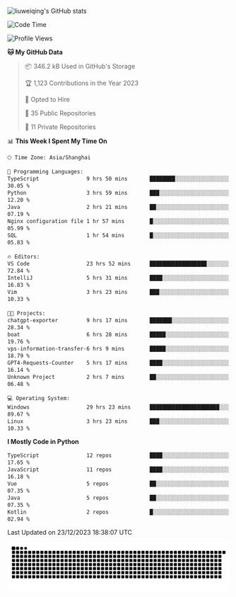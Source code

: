 ![liuweiqing's GitHub stats](https://github-readme-stats.vercel.app/api?username=14790897&show_icons=true&locale=cn&include_all_commits=true&count_private=true)

<!--START_SECTION:waka-->
![Code Time](http://img.shields.io/badge/Code%20Time-568%20hrs%2016%20mins-blue)

![Profile Views](http://img.shields.io/badge/Profile%20Views-41-blue)

**🐱 My GitHub Data** 

> 📦 346.2 kB Used in GitHub's Storage 
 > 
> 🏆 1,123 Contributions in the Year 2023
 > 
> 💼 Opted to Hire
 > 
> 📜 35 Public Repositories 
 > 
> 🔑 11 Private Repositories 
 > 
📊 **This Week I Spent My Time On** 

```text
🕑︎ Time Zone: Asia/Shanghai

💬 Programming Languages: 
TypeScript               9 hrs 50 mins       ████████░░░░░░░░░░░░░░░░░   30.05 % 
Python                   3 hrs 59 mins       ███░░░░░░░░░░░░░░░░░░░░░░   12.20 % 
Java                     2 hrs 21 mins       ██░░░░░░░░░░░░░░░░░░░░░░░   07.19 % 
Nginx configuration file 1 hr 57 mins        █░░░░░░░░░░░░░░░░░░░░░░░░   05.99 % 
SQL                      1 hr 54 mins        █░░░░░░░░░░░░░░░░░░░░░░░░   05.83 % 

🔥 Editors: 
VS Code                  23 hrs 52 mins      ██████████████████░░░░░░░   72.84 % 
IntelliJ                 5 hrs 31 mins       ████░░░░░░░░░░░░░░░░░░░░░   16.83 % 
Vim                      3 hrs 23 mins       ███░░░░░░░░░░░░░░░░░░░░░░   10.33 % 

🐱‍💻 Projects: 
chatgpt-exporter         9 hrs 17 mins       ███████░░░░░░░░░░░░░░░░░░   28.34 % 
boat                     6 hrs 28 mins       █████░░░░░░░░░░░░░░░░░░░░   19.76 % 
vps-information-transfer-6 hrs 9 mins        █████░░░░░░░░░░░░░░░░░░░░   18.79 % 
GPT4-Requests-Counter    5 hrs 17 mins       ████░░░░░░░░░░░░░░░░░░░░░   16.14 % 
Unknown Project          2 hrs 7 mins        ██░░░░░░░░░░░░░░░░░░░░░░░   06.48 % 

💻 Operating System: 
Windows                  29 hrs 23 mins      ██████████████████████░░░   89.67 % 
Linux                    3 hrs 23 mins       ███░░░░░░░░░░░░░░░░░░░░░░   10.33 % 
```

**I Mostly Code in Python** 

```text
TypeScript               12 repos            ████░░░░░░░░░░░░░░░░░░░░░   17.65 % 
JavaScript               11 repos            ████░░░░░░░░░░░░░░░░░░░░░   16.18 % 
Vue                      5 repos             ██░░░░░░░░░░░░░░░░░░░░░░░   07.35 % 
Java                     5 repos             ██░░░░░░░░░░░░░░░░░░░░░░░   07.35 % 
Kotlin                   2 repos             █░░░░░░░░░░░░░░░░░░░░░░░░   02.94 % 
```




 Last Updated on 23/12/2023 18:38:07 UTC
<!--END_SECTION:waka-->

<picture>
  <source media="(prefers-color-scheme: dark)" srcset="https://raw.githubusercontent.com/14790897/14790897/output/github-contribution-grid-snake-dark.svg" />
  <source media="(prefers-color-scheme: light)" srcset="https://raw.githubusercontent.com/14790897/14790897/output/github-contribution-grid-snake.svg" />
  <img alt="github-snake" src="https://raw.githubusercontent.com/14790897/14790897/output/github-contribution-grid-snake.svg" />
</picture>
